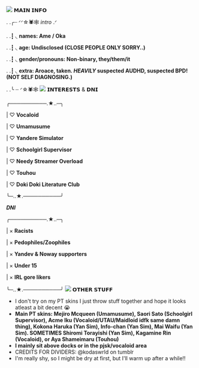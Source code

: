 <img src="https://64.media.tumblr.com/2866cbd681dac57293b4de5346390538/65964bf138f6b00c-cc/s2048x3072/a85d667a2b78468c93d1693e3d07f40f312e1cc6.pnj">
𝗠𝗔𝗜𝗡 𝗜𝗡𝗙𝗢

. .╭┈ ᐟᐟ☆🕷️🕸️ *intro* .ᐟ 

. .┇ ◟ **names: Ame / Oka**

. .┇ ◟ **age: Undisclosed (CLOSE PEOPLE ONLY SORRY..)**

. .┇ ◟ **gender/pronouns: Non-binary, they/them/it**

. .┇ ◟ **extra: Aroace, taken. *HEAVILY* suspected AUDHD, suspected BPD! (NOT SELF DIAGNOSING.)**

. .╰ ┈ ᐟ☆🕷️🕸️
<img src="https://64.media.tumblr.com/ed78ddd6dbe3ff442c8f1ab69701824a/65964bf138f6b00c-80/s2048x3072/f2722a1c988743b5c6178fd6205644853a181ba2.pnj">
𝗜𝗡𝗧𝗘𝗥𝗘𝗦𝗧𝗦 & 𝗗𝗡𝗜

╭──────────.★..─╮

| ♡ **Vocaloid**

| ♡ **Umamusume**

| ♡ **Yandere Simulator**

| ♡ **Schoolgirl Supervisor**

| ♡ **Needy Streamer Overload**

| ♡ **Touhou**

| ♡ **Doki Doki Literature Club**

╰─..★.──────────╯

***DNI***

╭──────────.★..─╮

| × **Racists**

| × **Pedophiles/Zoophiles**

| × **Yandev & Noway supporters**

| × **Under 15**

| × **IRL gore likers**

╰─..★.──────────╯
<img src="https://64.media.tumblr.com/ed78ddd6dbe3ff442c8f1ab69701824a/65964bf138f6b00c-80/s2048x3072/f2722a1c988743b5c6178fd6205644853a181ba2.pnj">
𝗢𝗧𝗛𝗘𝗥 𝗦𝗧𝗨𝗙𝗙

- I don't try on my PT skins I just throw stuff together and hope it looks atleast a bit decent :sob:
- **Main PT skins: Mejiro Mcqueen (Umamusume), Saori Sato (Schoolgirl Supervisor), Acme Iku (Vocaloid/UTAU/Maidloid idfk same damn thing), Kokona Haruka (Yan Sim), Info-chan (Yan Sim), Mai Waifu (Yan Sim). SOMETIMES Shiromi Torayishi (Yan Sim), Kagamine Rin (Vocaloid), or Aya Shameimaru (Touhou)**
- **I mainly sit above docks or in the pjsk/vocaloid area**
- CREDITS FOR DIVIDERS: @kodaswrld on tumblr
- I'm really shy, so I might be dry at first, but I'll warm up after a while!!
